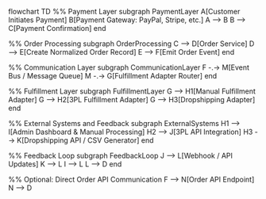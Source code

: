 flowchart TD
  %% Payment Layer
  subgraph PaymentLayer
    A[Customer Initiates Payment]
    B[Payment Gateway: PayPal, Stripe, etc.]
    A --> B
    B --> C[Payment Confirmation]
  end

  %% Order Processing
  subgraph OrderProcessing
    C --> D[Order Service]
    D --> E[Create Normalized Order Record]
    E --> F[Emit Order Event]
  end

  %% Communication Layer
  subgraph CommunicationLayer
    F -.-> M[Event Bus / Message Queue]
    M -.-> G[Fulfillment Adapter Router]
  end

  %% Fulfillment Layer
  subgraph FulfillmentLayer
    G --> H1[Manual Fulfillment Adapter]
    G --> H2[3PL Fulfillment Adapter]
    G --> H3[Dropshipping Adapter]
  end

  %% External Systems and Feedback
  subgraph ExternalSystems
    H1 --> I[Admin Dashboard & Manual Processing]
    H2 --> J[3PL API Integration]
    H3 --> K[Dropshipping API / CSV Generator]
  end

  %% Feedback Loop
  subgraph FeedbackLoop
    J --> L[Webhook / API Updates]
    K --> L
    I --> L
    L --> D
  end

  %% Optional: Direct Order API Communication
  F --> N[Order API Endpoint]
  N --> D
